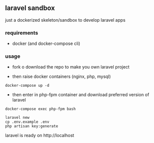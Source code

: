 ## laravel sandbox


just a dockerized skeleton/sandbox to develop laravel apps

### requirements

- docker (and docker-compose cli)

### usage

- fork o download the repo to make you own laravel project

- then raise docker containers (nginx, php, mysql)
```
docker-compose up -d
```

- then enter in php-fpm container and download preferred version of laravel
```
docker-compose exec php-fpm bash

laravel new
cp .env.example .env
php artisan key:generate
```


laravel is ready on http://localhost